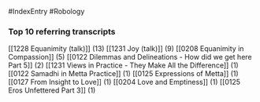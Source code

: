 #IndexEntry #Robology

### Top 10 referring transcripts
[[1228 Equanimity (talk)]] (13)
[[1231 Joy (talk)]] (9)
[[0208 Equanimity in Compassion]] (5)
[[0122 Dilemmas and Delineations - How did we get here Part 5]] (2)
[[1231 Views in Practice - They Make All the Difference]] (1)
[[0122 Samadhi in Metta Practice]] (1)
[[0125 Expressions of Metta]] (1)
[[0127 From Insight to Love]] (1)
[[0204 Love and Emptiness]] (1)
[[0125 Eros Unfettered Part 3]] (1)


